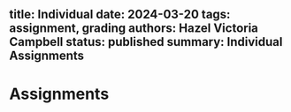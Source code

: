 title: Individual
date: 2024-03-20
tags: assignment, grading
authors: Hazel Victoria Campbell
status: published
summary: Individual Assignments
----

# Assignments

